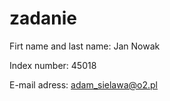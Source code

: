 # zadanie
Firt name and last name: Jan Nowak

Index number: 45018

E-mail adress: adam_sielawa@o2.pl